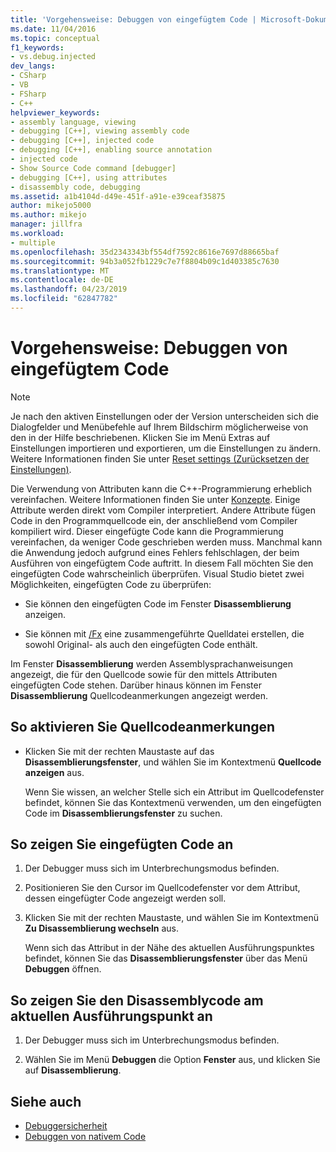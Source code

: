 ```yaml
---
title: 'Vorgehensweise: Debuggen von eingefügtem Code | Microsoft-Dokumentation'
ms.date: 11/04/2016
ms.topic: conceptual
f1_keywords:
- vs.debug.injected
dev_langs:
- CSharp
- VB
- FSharp
- C++
helpviewer_keywords:
- assembly language, viewing
- debugging [C++], viewing assembly code
- debugging [C++], injected code
- debugging [C++], enabling source annotation
- injected code
- Show Source Code command [debugger]
- debugging [C++], using attributes
- disassembly code, debugging
ms.assetid: a1b4104d-d49e-451f-a91e-e39ceaf35875
author: mikejo5000
ms.author: mikejo
manager: jillfra
ms.workload:
- multiple
ms.openlocfilehash: 35d2343343bf554df7592c8616e7697d88665baf
ms.sourcegitcommit: 94b3a052fb1229c7e7f8804b09c1d403385c7630
ms.translationtype: MT
ms.contentlocale: de-DE
ms.lasthandoff: 04/23/2019
ms.locfileid: "62847782"
---
```

# <a name="how-to-debug-injected-code"></a>Vorgehensweise: Debuggen von eingefügtem Code

> [!NOTE]
> Je nach den aktiven Einstellungen oder der Version unterscheiden sich die Dialogfelder und Menübefehle auf Ihrem Bildschirm möglicherweise von den in der Hilfe beschriebenen. Klicken Sie im Menü Extras auf Einstellungen importieren und exportieren, um die Einstellungen zu ändern. Weitere Informationen finden Sie unter [Reset settings (Zurücksetzen der Einstellungen)](../ide/environment-settings.md#reset-settings).

Die Verwendung von Attributen kann die C++-Programmierung erheblich vereinfachen. Weitere Informationen finden Sie unter [Konzepte](/cpp/windows/attributed-programming-concepts). Einige Attribute werden direkt vom Compiler interpretiert. Andere Attribute fügen Code in den Programmquellcode ein, der anschließend vom Compiler kompiliert wird. Dieser eingefügte Code kann die Programmierung vereinfachen, da weniger Code geschrieben werden muss. Manchmal kann die Anwendung jedoch aufgrund eines Fehlers fehlschlagen, der beim Ausführen von eingefügtem Code auftritt. In diesem Fall möchten Sie den eingefügten Code wahrscheinlich überprüfen. Visual Studio bietet zwei Möglichkeiten, eingefügten Code zu überprüfen:

- Sie können den eingefügten Code im Fenster **Disassemblierung** anzeigen.

- Sie können mit [/Fx](/cpp/build/reference/fx-merge-injected-code) eine zusammengeführte Quelldatei erstellen, die sowohl Original- als auch den eingefügten Code enthält.

Im Fenster **Disassemblierung** werden Assemblysprachanweisungen angezeigt, die für den Quellcode sowie für den mittels Attributen eingefügten Code stehen. Darüber hinaus können im Fenster **Disassemblierung** Quellcodeanmerkungen angezeigt werden.

## <a name="to-turn-on-source-annotation"></a>So aktivieren Sie Quellcodeanmerkungen

- Klicken Sie mit der rechten Maustaste auf das **Disassemblierungsfenster**, und wählen Sie im Kontextmenü **Quellcode anzeigen** aus.

     Wenn Sie wissen, an welcher Stelle sich ein Attribut im Quellcodefenster befindet, können Sie das Kontextmenü verwenden, um den eingefügten Code im **Disassemblierungsfenster** zu suchen.

## <a name="to-view-injected-code"></a>So zeigen Sie eingefügten Code an

1. Der Debugger muss sich im Unterbrechungsmodus befinden.

2. Positionieren Sie den Cursor im Quellcodefenster vor dem Attribut, dessen eingefügter Code angezeigt werden soll.

3. Klicken Sie mit der rechten Maustaste, und wählen Sie im Kontextmenü **Zu Disassemblierung wechseln** aus.

     Wenn sich das Attribut in der Nähe des aktuellen Ausführungspunktes befindet, können Sie das **Disassemblierungsfenster** über das Menü **Debuggen** öffnen.

## <a name="to-view-the-disassembly-code-at-the-current-execution-point"></a>So zeigen Sie den Disassemblycode am aktuellen Ausführungspunkt an

1. Der Debugger muss sich im Unterbrechungsmodus befinden.

2. Wählen Sie im Menü **Debuggen** die Option **Fenster** aus, und klicken Sie auf **Disassemblierung**.

## <a name="see-also"></a>Siehe auch

- [Debuggersicherheit](../debugger/debugger-security.md)
- [Debuggen von nativem Code](../debugger/debugging-native-code.md)